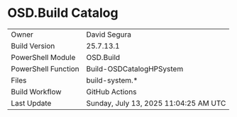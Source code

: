 ﻿# OSD.Build Catalog

| | |
|-|-|
| Owner | David Segura |
| Build Version | 25.7.13.1 |
| PowerShell Module | OSD.Build |
| PowerShell Function | Build-OSDCatalogHPSystem |
| Files | build-system.* |
| Build Workflow | GitHub Actions |
| Last Update | Sunday, July 13, 2025 11:04:25 AM UTC |
